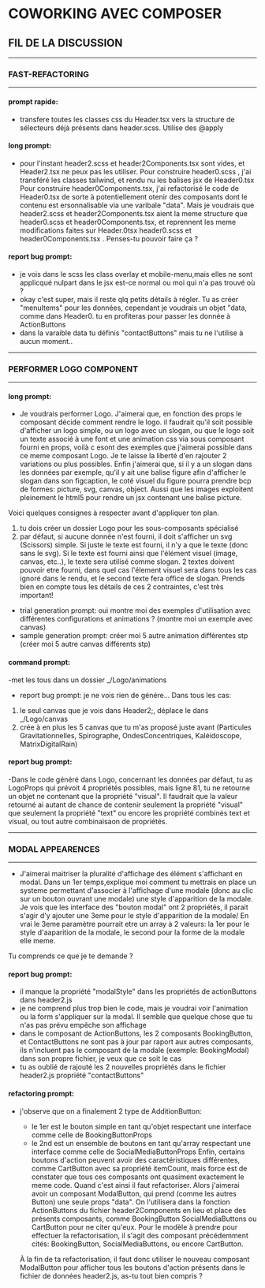 # COWORKING AVEC COMPOSER
## FIL DE LA DISCUSSION



---
### FAST-REFACTORING
---
#### prompt rapide: 
- transfere toutes les classes css du Header.tsx vers la structure de sélecteurs déjà présents dans header.scss. Utilise des @apply

#### long prompt: 
- pour l'instant header2.scss et header2Components.tsx sont vides, et Header2.tsx ne peux pas les utiliser. 
Pour construire header0.scss , j'ai transféré les classes tailwind, et rendu nu les balises jsx de Header0.tsx
Pour construire header0Components.tsx, j'ai refactorisé le code de Header0.tsx de sorte à potentiellement otenir des composants dont le contenu est ersonnalisable via une varibale "data".
Mais je voudrais que header2.scss et header2Components.tsx  aient la meme structure que header0.scss et header0Components.tsx, et reprennent les meme modifications faites sur Header.0tsx header0.scss et header0Components.tsx .
Penses-tu pouvoir faire ça ?

#### report bug prompt: 
- je vois dans le scss les class overlay et mobile-menu,mais elles ne sont applicqué nulpart dans le jsx est-ce normal ou moi qui n'a pas trouvé où ?
- okay c'est super, mais il reste qlq petits détails à régler.
Tu as créer "menuItems" pour les données, cependant je voudrais un objet "data, comme dans Header0. tu en profiteras pour passer les donnée à ActionButtons
- dans la varaible data tu  définis "contactButtons" mais tu ne l'utilise à aucun moment..



---
### PERFORMER LOGO COMPONENT
---
#### long prompt:
- Je voudrais performer Logo.
J'aimerai que, en fonction des props le composant décide comment rendre le logo.
il faudrait qu'il soit possible d'afficher un logo simple, ou un logo avec un slogan, ou que le logo soit un texte associé à une font et une animation css via sous composant fourni en props, voilà c esont des exemples que j'aimerai possible dans ce meme composant Logo. Je te laisse la liberté d'en rajouter 2 variations ou plus possibles.
Enfin j'aimerai que, si il y a un slogan dans les données par exemple, qu'il y ait une balise figure afin d'afficher le slogan dans son figcaption, le coté visuel du figure pourra prendre bcp de formes: picture, svg, canvas, object. Aussi que les images exploitent pleinement le html5 pour rendre un jsx contenant une balise picture.

Voici quelques consignes à respecter avant d'appliquer ton plan.
1. tu dois créer un dossier Logo pour les sous-composants spécialisé
2. par défaut, si aucune donnée n'est fourni, il doit s'afficher un svg (Scissors) simple. Si juste le texte est fourni, il n'y a que le texte (donc sans le svg). Si le texte est fourni ainsi que l'élément visuel (image, canvas, etc..), le texte sera utilisé comme slogan. 2 textes doivent pouvoir etre fourni, dans quel cas l'élement visuel sera dans tous les cas ignoré dans le rendu, et le second texte fera office de slogan. Prends bien en compte tous les détails de ces 2 contraintes, c'est très important!
- trial generation prompt:
oui montre moi des exemples d'utilisation avec différentes configurations et animations ?
(montre moi un exemple avec canvas)
- sample generation prompt: 
créer moi 5 autre animation différentes stp
(créer moi 5 autre canvas différents stp)

#### command prompt: 
-met les tous dans un dossier _/Logo/animations
- report bug prompt: 
je ne vois rien de génére...
Dans tous les cas:
1. le seul canvas que je vois dans Header2;, déplace le dans _/Logo/canvas
2. crée à en plus les 5 canvas que tu m'as proposé juste avant (Particules Gravitationnelles, Spirographe, OndesConcentriques, Kaléidoscope, MatrixDigitalRain)

#### report bug prompt: 
-Dans le code généré dans Logo, concernant les données par défaut, tu as LogoProps qui prévoit 4 propriétés possibles, mais ligne 81, tu ne retourne un objet ne contenant que la propriété "visual".
Il faudrait que la valeur retourné ai autant de chance de contenir seulement la propriété "visual" que seulement la propriété "text" ou encore les propriété combinés text et visual, ou tout autre combinaisaon de propriétés.



---
### MODAL APPEARENCES
---
- J'aimerai maitriser la pluralité d'affichage des élément s'affichant en modal.
Dans un 1er temps,explique moi comment tu mettrais en place un systeme permettant d'associer à l'affichage d'une modale (donc au clic sur un bouton ouvrant une modale) une style d'apparition de la modale.
Je vois que les interface des "bouton modal" ont 2 propriétés, il parait s'agir d'y ajouter une 3eme pour le style d'apparition de la modale/
En vrai le 3eme paramètre pourrait etre un array à 2 valeurs: la 1er pour le style d'aaparition de la modale, le second pour la forme de la modale elle meme.

Tu comprends ce que je te demande ?

#### report bug prompt: 
- il manque la propriété "modalStyle" dans les propriétés de actionButtons dans header2.js
- je ne comprend plus trop bien le code, mais je voudrai voir l'animation ou la form s'appliquer sur la modal. Il semble que quelque chose que tu n'as pas prévu empêche son affichage
- dans le composant de ActionButtons, les 2 composants  BookingButton, et ContactButtons ne sont pas à jour par raport aux autres composants, ils n'incluent pas  le composant de la modale (exemple: BookingModal) dans son propre fichier, je veux que ce soit le cas
- tu as oublié de rajouté les 2 nouvelles propriétés dans le fichier header2.js propriété "contactButtons"

#### refactoring prompt: 
- j'observe que on a finalement 2 type de AdditionButton: 
    - le 1er est le bouton simple en tant qu'objet respectant une interface comme celle de BookingButtonProps
    - le 2nd est un ensemble de boutons en tant qu'array respectant une interface comme celle de SocialMediaButtonProps
    Enfin, certains boutons d'action peuvent avoir des caractéristiques différentes, comme CartButton avec sa propriété itemCount, mais force est de constater que tous ces composants ont quasiment exactement le meme code.
    Quand c'est ainsi il faut refactoriser. 
    Alors j'aimerai avoir un composant ModalButton, qui prend (comme les autres Button) une seule props "data". On l'utilisera dans la fonction ActionButtons du fichier header2Components en lieu et place des présents composants, comme BookingButton SocialMediaButtons ou CartButton pour ne citer qu'eux.
    Pour le modèle à prendre pour effectuer la refactorisation, il s'agit des composant précédemment cités: BookingButton, SocialMediaButtons, ou encore CartButton.

    À la fin de ta refactorisation, il faut donc utiliser le nouveau composant ModalButton pour afficher tous les boutons d'action présents dans le fichier de données header2.js, as-tu tout bien compris ?



